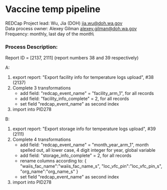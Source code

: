 # Vaccine temp pipeline
REDCap Project lead: Wu, Jia (DOH) <jia.wu@doh.wa.gov>\
Data process owner: Alexey Gilman <alexey.gilman@doh.wa.gov>\
Frequency: monthly, last day of the month\

### Process Description:
Report ID = [2137, 2111] (report numbers 38 and 39 respectively)

A:
1) export report: "Export facility info for temperature logs upload", #38 (2137)
2) Complete 3 transformations
    - add field: "redcap_event_name" = "facility_arm_1", for all records
    - add field: "facility_info_complete" = 2, for all records
    - set field "redcap_event_name" as second index
3) import into PID278

B:
1) export report: "Export storage info for temperature logs upload", #39 (2111)
2) Complete 4 transformations
    - add field: "redcap_event_name" = "month_year_arm_1", month spelled out, all lower case, 4 digit integer for year, global variable
    - add field: "storage_info_complete" = 2, for all records
    - rename columns according to:
        {
         "waiis_fac_name":"waiis_fac_name_s",
         "loc_vfc_pin":"loc_vfc_pin_s",
         "org_name":"org_name_s"
         }
     - set field "redcap_event_name" as second index
3) import into PID278
